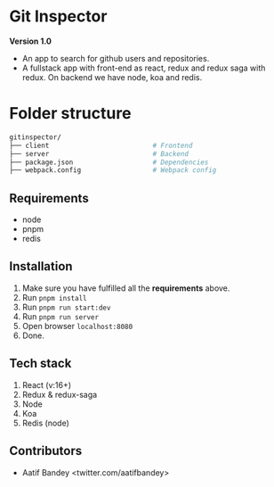 # Git Inspector
**Version 1.0**
- An app to search for github users and repositories.
- A fullstack app with front-end as react, redux and redux saga with redux. On backend we have node, koa and redis.

# Folder structure
```sh
gitinspector/
├── client                          # Frontend
├── server                          # Backend
├── package.json                    # Dependencies
├── webpack.config                  # Webpack config
```
## Requirements

- node
- pnpm                              
- redis


## Installation

1. Make sure you have fulfilled all the **requirements** above.
2. Run `pnpm install`
2. Run `pnpm run start:dev`
3. Run `pnpm run server`
4. Open browser `localhost:8080`
5. Done.

## Tech stack
1. React (v:16+)
2. Redux & redux-saga
3. Node
4. Koa
5. Redis (node)


## Contributors
- Aatif Bandey <twitter.com/aatifbandey>